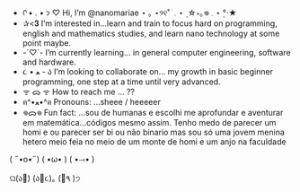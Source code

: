 - ᡣ • . • 𐭩 ♡ Hi, I’m @nanomariae ⋆ ｡ ⋆୨୧˚ ׂ 𓈒 ⋆ ۪ ☆⋆｡𖦹 𓈒 ⋆ ۪°‧★
- ✰<𝟑 I’m interested in...learn and train to focus hard on programming, english and mathematics studies, and learn nano technology at some point maybe.
- -`♡´-  I’m currently learning... in general computer engineering, software and hardware.
- ૮ • ﻌ - ა I’m looking to collaborate on... my growth in basic beginner programming, one step at a time until very advanced.
- ᯤ ᯅ ᯤ How to reach me ... ??
- ฅ^•ﻌ•^ฅ Pronouns: ...sheee / heeeeer
- 𖦹ᯅ𖦹 Fun fact: ...sou de humanas e escolhi me aprofundar e aventurar em matemática...códigos mesmo assim. Tenho medo de parecer um homi e ou parecer ser bi ou não binario mas sou só uma jovem menina hetero meio feia no meio de um monte de homi e um anjo na faculdade 

<!---
nanomariae/nanomariae is a ׂ 𓈒 ⋆ ۪ ☆⋆｡𖦹°‧★ special ☆⋆｡𖦹°‧★ ׂ 𓈒 ⋆ ۪ repository because its `README.md` (this file) appears on your GitHub profile.
You can click the Preview link to take a look at your changes.
--->            
 ( ˶•o•˶)     ( •ω• )      ( •⤙•  )
                                                                                                                    
 ଘ(ა🍱)    (ა🍙૮)｡  (🍜٩  )੭
